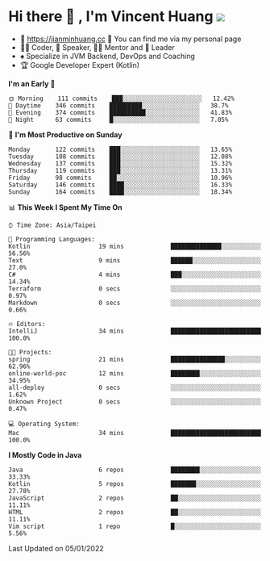 # Hi there 👋 , I'm Vincent Huang ![](https://komarev.com/ghpvc/?username=Jian-Min-Huang)
- 💎 https://jianminhuang.cc 🙋 You can find me via my personal page
- 👨‍💻 Coder, 🎤 Speaker, 👨‍🏫 Mentor and 🚀 Leader
- ♠️ Specialize in JVM Backend, DevOps and Coaching
- 🏆 Google Developer Expert (Kotlin)

<!--START_SECTION:waka-->
**I'm an Early 🐤** 

```text
🌞 Morning    111 commits    ███░░░░░░░░░░░░░░░░░░░░░░   12.42% 
🌆 Daytime    346 commits    █████████░░░░░░░░░░░░░░░░   38.7% 
🌃 Evening    374 commits    ██████████░░░░░░░░░░░░░░░   41.83% 
🌙 Night      63 commits     █░░░░░░░░░░░░░░░░░░░░░░░░   7.05%

```
📅 **I'm Most Productive on Sunday** 

```text
Monday       122 commits    ███░░░░░░░░░░░░░░░░░░░░░░   13.65% 
Tuesday      108 commits    ███░░░░░░░░░░░░░░░░░░░░░░   12.08% 
Wednesday    137 commits    ███░░░░░░░░░░░░░░░░░░░░░░   15.32% 
Thursday     119 commits    ███░░░░░░░░░░░░░░░░░░░░░░   13.31% 
Friday       98 commits     ██░░░░░░░░░░░░░░░░░░░░░░░   10.96% 
Saturday     146 commits    ████░░░░░░░░░░░░░░░░░░░░░   16.33% 
Sunday       164 commits    ████░░░░░░░░░░░░░░░░░░░░░   18.34%

```


📊 **This Week I Spent My Time On** 

```text
⌚︎ Time Zone: Asia/Taipei

💬 Programming Languages: 
Kotlin                   19 mins             ██████████████░░░░░░░░░░░   56.56% 
Text                     9 mins              ██████░░░░░░░░░░░░░░░░░░░   27.0% 
C#                       4 mins              ███░░░░░░░░░░░░░░░░░░░░░░   14.34% 
Terraform                0 secs              ░░░░░░░░░░░░░░░░░░░░░░░░░   0.97% 
Markdown                 0 secs              ░░░░░░░░░░░░░░░░░░░░░░░░░   0.66%

🔥 Editors: 
IntelliJ                 34 mins             █████████████████████████   100.0%

🐱‍💻 Projects: 
spring                   21 mins             ███████████████░░░░░░░░░░   62.96% 
online-world-poc         12 mins             ████████░░░░░░░░░░░░░░░░░   34.95% 
all-deploy               0 secs              ░░░░░░░░░░░░░░░░░░░░░░░░░   1.62% 
Unknown Project          0 secs              ░░░░░░░░░░░░░░░░░░░░░░░░░   0.47%

💻 Operating System: 
Mac                      34 mins             █████████████████████████   100.0%

```

**I Mostly Code in Java** 

```text
Java                     6 repos             ████████░░░░░░░░░░░░░░░░░   33.33% 
Kotlin                   5 repos             ███████░░░░░░░░░░░░░░░░░░   27.78% 
JavaScript               2 repos             ██░░░░░░░░░░░░░░░░░░░░░░░   11.11% 
HTML                     2 repos             ██░░░░░░░░░░░░░░░░░░░░░░░   11.11% 
Vim script               1 repo              █░░░░░░░░░░░░░░░░░░░░░░░░   5.56%

```



 Last Updated on 05/01/2022
<!--END_SECTION:waka-->
